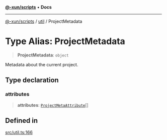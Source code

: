 [**@-xun/scripts**](../../README.md) • **Docs**

***

[@-xun/scripts](../../README.md) / [util](../README.md) / ProjectMetadata

# Type Alias: ProjectMetadata

> **ProjectMetadata**: `object`

Metadata about the current project.

## Type declaration

### attributes

> **attributes**: [`ProjectMetaAttribute`](../enumerations/ProjectMetaAttribute.md)[]

## Defined in

[src/util.ts:166](https://github.com/Xunnamius/xscripts/blob/fe8b5ad9410ab0311eb97e1f4a935ef57dccb99d/src/util.ts#L166)
